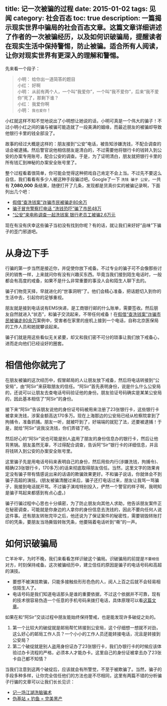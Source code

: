 title: 记一次被骗的过程
date: 2015-01-02
tags: 见闻
category: 社会百态
toc: true
description: 一篇揭示现实世界中骗局的社会百态文章。这篇文章详细讲述了作者的一次被骗经历，以及如何识破骗局，提醒读者在现实生活中保持警惕，防止被骗。适合所有人阅读，让你对现实世界有更深入的理解和警惕。
---
先来看一个段子：

> 小明： 给你出一道简答的题目  
> 小红： 好啊  
> 小明： 从前有两个人，一个叫“我爱你”，一个叫“我不爱你”，后来“我不爱你”死了，那剩下谁？  
> 小红： 我爱你啊   
> 小明： `我也爱你`！  

小红就这样不知不觉地说出了小明想让她说的话，小明可真是一个伟大的骗子！不过小明小红之间的骗与被骗可能造就了一段美满的姻缘，而最近朋友的被骗却导致他银行卡里的钱全部没了。

<!--more-->

故事的经过大概是这样的：朋友接到“公安”电话，被告知涉嫌洗钱，不配合调查的话会被逮捕。然后警官说他相信朋友是清白的，不过需要他将银行卡的钱转入到公安的办案专用账号，配合公安的调查。于是，为了证明清白，朋友就把银行卡里的所有钱汇到神秘的办案安全账号里了。

整个过程看着很简单，你可能会觉得这种把戏自己肯定不会上当。不过先不要这么自信，我们看看有多少人被这种手段骗过吧。Google了一下 `洗钱 骗子 公安`，一共有 **7,080,000** 条结果，随便打开了几条，发现都是货真价实的被骗记录啊，下面列出几个吧：

* [假借“查洗钱案”诈骗市民被骗走80余万](http://ga.lasa.gov.cn/jingqingtongbao/F38AADDE-74A6-4F7D-A2B1-767146E0D784.html)
* [骗子冒充警察打电话 “洗钱恐吓”骗了市民48万](http://news.enorth.com.cn/system/2013/07/24/011169092.shtml)
* [“公安”来电称调查一起洗钱案 银行老员工被骗2.6万元](http://hn.rednet.cn/c/2013/04/07/2963614.htm)

现在有没有庆幸这些骗子当初没有找到你呢？有的话，就让我们来好好“品味”下骗子的歪门邪道吧。

# 从身边下手

行骗的第一步当然是接近你，并促使你放下戒备。不过专业的骗子可不会像那些讨厌的销售一样，上来就问你有没有兴趣买东西。毕竟当我们接到陌生电话时，一般都会有高度的戒备，如果不是什么非常重要的事没人会和陌生人聊下去的。

骗子们物竞天择，早就进化的“世事洞明”了。他们会精心准备，把话题切入到你的生活中去，引起你的足够重视。

朋友就是接到电话说有EMS快递，是工商银行邮的什么账单，需要签收。然后朋友自然就进入“状态”，和骗子交流起来，不带任何戒备！在[假借“查洗钱案”诈骗市民被骗走80余万](http://ga.lasa.gov.cn/jingqingtongbao/F38AADDE-74A6-4F7D-A2B1-767146E0D784.html)案例中，受害者在家里的座机上接到一个电话，自称北京医保局的工作人员和她就攀谈起来。

骗子们就是用这些看似无关紧要，却又和我们密不可分的琐事让我们放下戒备心，进而走向他们已经设好的圈套。

# 相信他你就完了

在朋友被骗的这次经历中，假冒邮局的人让朋友放下戒备，然后将电话转接到“公安局”，由“阿Sir”来获取朋友的信任。“阿Sir”首先表明身份，说是什么什么公安局的，还说可以让朋友去查电话号码验证他的身份。朋友验证号码确实是某某公安局的，因此基本相信了“阿Sir”的身份。

接下来“阿Sir”告诉朋友说他的身份证号码被用来注册了23张银行卡，这些银行卡被拿来洗钱，涉案金额高达170多万。现在上海那边的公安局已经从检察院拿到了拘捕令，准备抓捕。朋友一听，就被吓到了，好端端的就犯了法，还要被逮捕！于是，就给“阿Sir”说我没洗钱，你们弄错了吧。

然后好心的“阿Sir”说也可能是别人盗用了朋友的身份信息办的银行卡，然后让他背黑锅。朋友虽然无辜，不过得配合调查，告诉阿“Sir”银行卡的详细信息，并且将钱转入到公安的办案安全账号里。

这里骗子先是用电话号码来表明自己的身份，然后用些内行(涉嫌洗钱，拘捕令)、精确(23张银行卡，170多万)的话来彻底取得朋友信任。当然，这里文字的效果肯定没有骗子带有情感说出来的话语的欺骗效果更好。不和骗子说话，你就体会不到骗子高超的演技。(朋友被骗清醒过来后，骗子还打电话过来，朋友让我骂一骂骗子，我接到电话就开骂。不过骗子演戏特别投入，俨然一个警官的样子啊，我明知是骗子骂起来都感到有点心虚。)

骗子行骗过程中心思也十分缜密，为了防止朋友向其他人求助，他告诉朋友案件正在秘密调查，可能就是你身边的人拿你的身份信息去洗钱的，因此不要向任何人说这件事。还有朋友转账完毕之后，他还说为了保证案件的秘密性，需要销毁转账打印的凭条，要朋友当场撕毁转账凭条，他要隔着电话听到“嘶”的一声。

# 如何识破骗局

亡羊补牢，为时不晚，我们来看看怎样识破这个骗局。识破骗局的前提是`不要相信`对方，时刻保持戒备。这次被骗经历中，建立信任的原因是骗子的电话号码和高超的演技。

* 要想不被演技欺骗，只能多接触些形形色色的人，阅人上百之后就不会轻易相信陌生人了。
* 电话号码是我们知道电话那头是谁的重要依据，不过这个依据并不可靠，现有的技术很容易伪造一个任意的手机号码来拨打电话，具体原理可以看[这篇文章](http://lcx.cc/?i=2484)。

如果在和“阿Sir”交谈过程中朋友能始终保持警戒，也是能发现许多破绽之处的。

1. 第一个比较大的破绽就是邮局帮忙转接到公安局，这个仔细想一想就不对劲，这么好心的邮局工作人员？一个小小的工作人员还能转接电话，况且是转接到公安局？
2. 第二个破绽就是别人盗用身份证办了23张银行卡，我们办银行卡的时候应该体验过办卡流程的严格，必须本人才能办卡。这里自己的身份证被拿去办了23张卡自己都不知情？

当我们注意到这两个破绽后，应该就会有所警觉，不至于被欺骗了。当然，骗子的手段多种多样，让你完全信任他们的方法也是不尽相同，这里有两篇不错的分析骗子行骗的文章可以让我们长长见识：
  
* [记一场江湖洗脑骗术](http://zhuanlan.zhihu.com/huizi/19881276)  
* [伪基站 + 钓鱼 = 完美黑产](http://zhuanlan.zhihu.com/wooyun/19890065)   

